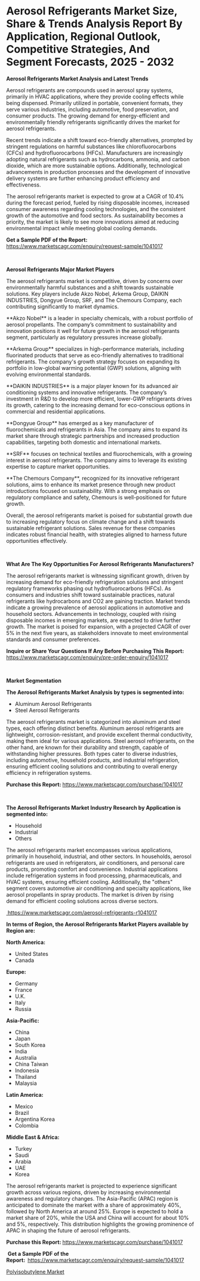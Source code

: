 <p><h1>Aerosol Refrigerants Market Size, Share & Trends Analysis Report By Application, Regional Outlook, Competitive Strategies, And Segment Forecasts, 2025 - 2032</h1></p><p><strong>Aerosol Refrigerants Market Analysis and Latest Trends</strong></p>
<p><p>Aerosol refrigerants are compounds used in aerosol spray systems, primarily in HVAC applications, where they provide cooling effects while being dispensed. Primarily utilized in portable, convenient formats, they serve various industries, including automotive, food preservation, and consumer products. The growing demand for energy-efficient and environmentally friendly refrigerants significantly drives the market for aerosol refrigerants. </p><p>Recent trends indicate a shift toward eco-friendly alternatives, prompted by stringent regulations on harmful substances like chlorofluorocarbons (CFCs) and hydrofluorocarbons (HFCs). Manufacturers are increasingly adopting natural refrigerants such as hydrocarbons, ammonia, and carbon dioxide, which are more sustainable options. Additionally, technological advancements in production processes and the development of innovative delivery systems are further enhancing product efficiency and effectiveness. </p><p>The aerosol refrigerants market is expected to grow at a CAGR of 10.4% during the forecast period, fueled by rising disposable incomes, increased consumer awareness regarding cooling technologies, and the consistent growth of the automotive and food sectors. As sustainability becomes a priority, the market is likely to see more innovations aimed at reducing environmental impact while meeting global cooling demands.</p></p>
<p><strong>Get a Sample PDF of the Report:&nbsp;</strong> <a href="https://www.marketscagr.com/enquiry/request-sample/1041017?utm_campaign=2939&utm_medium=2&utm_source=Github&utm_content=ia&utm_term=01042025&utm_id=aerosol-refrigerants">https://www.marketscagr.com/enquiry/request-sample/1041017</a></p>
<p>&nbsp;</p>
<p><strong>Aerosol Refrigerants Major Market Players</strong></p>
<p><p>The aerosol refrigerants market is competitive, driven by concerns over environmentally harmful substances and a shift towards sustainable solutions. Key players include Akzo Nobel, Arkema Group, DAIKIN INDUSTRIES, Dongyue Group, SRF, and The Chemours Company, each contributing significantly to market dynamics.</p><p>**Akzo Nobel** is a leader in specialty chemicals, with a robust portfolio of aerosol propellants. The company’s commitment to sustainability and innovation positions it well for future growth in the aerosol refrigerants segment, particularly as regulatory pressures increase globally.</p><p>**Arkema Group** specializes in high-performance materials, including fluorinated products that serve as eco-friendly alternatives to traditional refrigerants. The company's growth strategy focuses on expanding its portfolio in low-global warming potential (GWP) solutions, aligning with evolving environmental standards.</p><p>**DAIKIN INDUSTRIES** is a major player known for its advanced air conditioning systems and innovative refrigerants. The company’s investment in R&D to develop more efficient, lower-GWP refrigerants drives its growth, catering to the increasing demand for eco-conscious options in commercial and residential applications.</p><p>**Dongyue Group** has emerged as a key manufacturer of fluorochemicals and refrigerants in Asia. The company aims to expand its market share through strategic partnerships and increased production capabilities, targeting both domestic and international markets.</p><p>**SRF** focuses on technical textiles and fluorochemicals, with a growing interest in aerosol refrigerants. The company aims to leverage its existing expertise to capture market opportunities.</p><p>**The Chemours Company**, recognized for its innovative refrigerant solutions, aims to enhance its market presence through new product introductions focused on sustainability. With a strong emphasis on regulatory compliance and safety, Chemours is well-positioned for future growth.</p><p>Overall, the aerosol refrigerants market is poised for substantial growth due to increasing regulatory focus on climate change and a shift towards sustainable refrigerant solutions. Sales revenue for these companies indicates robust financial health, with strategies aligned to harness future opportunities effectively.</p></p>
<p>&nbsp;</p>
<p><strong>What Are The Key Opportunities For Aerosol Refrigerants Manufacturers?</strong></p>
<p><p>The aerosol refrigerants market is witnessing significant growth, driven by increasing demand for eco-friendly refrigeration solutions and stringent regulatory frameworks phasing out hydrofluorocarbons (HFCs). As consumers and industries shift toward sustainable practices, natural refrigerants like hydrocarbons and CO2 are gaining traction. Market trends indicate a growing prevalence of aerosol applications in automotive and household sectors. Advancements in technology, coupled with rising disposable incomes in emerging markets, are expected to drive further growth. The market is poised for expansion, with a projected CAGR of over 5% in the next five years, as stakeholders innovate to meet environmental standards and consumer preferences.</p></p>
<p><strong>Inquire or Share Your Questions If Any Before Purchasing This Report:</strong> <a href="https://www.marketscagr.com/enquiry/pre-order-enquiry/1041017?utm_campaign=2939&utm_medium=2&utm_source=Github&utm_content=ia&utm_term=01042025&utm_id=aerosol-refrigerants">https://www.marketscagr.com/enquiry/pre-order-enquiry/1041017</a></p>
<p>&nbsp;</p>
<p><strong>Market Segmentation</strong></p>
<p><strong>The Aerosol Refrigerants Market Analysis by types is segmented into:</strong></p>
<p><ul><li>Aluminum Aerosol Refrigerants</li><li>Steel Aerosol Refrigerants</li></ul></p>
<p><p>The aerosol refrigerants market is categorized into aluminum and steel types, each offering distinct benefits. Aluminum aerosol refrigerants are lightweight, corrosion-resistant, and provide excellent thermal conductivity, making them ideal for various applications. Steel aerosol refrigerants, on the other hand, are known for their durability and strength, capable of withstanding higher pressures. Both types cater to diverse industries, including automotive, household products, and industrial refrigeration, ensuring efficient cooling solutions and contributing to overall energy efficiency in refrigeration systems.</p></p>
<p><strong>Purchase this Report:&nbsp;</strong><a href="https://www.marketscagr.com/purchase/1041017?utm_campaign=2939&utm_medium=2&utm_source=Github&utm_content=ia&utm_term=01042025&utm_id=aerosol-refrigerants">https://www.marketscagr.com/purchase/1041017</a></p>
<p>&nbsp;</p>
<p><strong>The Aerosol Refrigerants Market Industry Research by Application is segmented into:</strong></p>
<p><ul><li>Household</li><li>Industrial</li><li>Others</li></ul></p>
<p><p>The aerosol refrigerants market encompasses various applications, primarily in household, industrial, and other sectors. In households, aerosol refrigerants are used in refrigerators, air conditioners, and personal care products, promoting comfort and convenience. Industrial applications include refrigeration systems in food processing, pharmaceuticals, and HVAC systems, ensuring efficient cooling. Additionally, the "others" segment covers automotive air conditioning and specialty applications, like aerosol propellants in spray products. The market is driven by rising demand for efficient cooling solutions across diverse sectors.</p></p>
<p><a href="https://www.marketscagr.com/aerosol-refrigerants-r1041017?utm_campaign=2939&utm_medium=2&utm_source=Github&utm_content=ia&utm_term=01042025&utm_id=aerosol-refrigerants">&nbsp;https://www.marketscagr.com/aerosol-refrigerants-r1041017</a></p>
<p><strong>In terms of Region, the Aerosol Refrigerants Market Players available by Region are:</strong></p>
<p>
    <p> <strong> North America: </strong>
        <ul>
            <li>United States</li>
            <li>Canada</li>
        </ul>
        </p> 
    <p> <strong> Europe: </strong>
        <ul>
            <li>Germany</li>
            <li>France</li>
            <li>U.K.</li>
            <li>Italy</li>
            <li>Russia</li>
        </ul>
        </p> 
    <p> <strong> Asia-Pacific: </strong>
        <ul>
            <li>China</li>
            <li>Japan</li>
            <li>South Korea</li>
            <li>India</li>
            <li>Australia</li>
            <li>China Taiwan</li>
            <li>Indonesia</li>
            <li>Thailand</li>
            <li>Malaysia</li>
        </ul>
        </p> 
    <p> <strong> Latin America: </strong>
        <ul>
            <li>Mexico</li>
            <li>Brazil</li>
            <li>Argentina Korea</li>
            <li>Colombia</li>
        </ul>
        </p> 
    <p> <strong> Middle East & Africa: </strong>
        <ul>
            <li>Turkey</li>
            <li>Saudi</li>
            <li>Arabia</li>
            <li>UAE</li>
            <li>Korea</li>
        </ul>
    </p>
    </p>
<p><p>The aerosol refrigerants market is projected to experience significant growth across various regions, driven by increasing environmental awareness and regulatory changes. The Asia-Pacific (APAC) region is anticipated to dominate the market with a share of approximately 40%, followed by North America at around 25%. Europe is expected to hold a market share of 20%, while the USA and China will account for about 10% and 5%, respectively. This distribution highlights the growing prominence of APAC in shaping the future of aerosol refrigerants.</p></p>
<p><strong>Purchase this Report: </strong><a href="https://www.marketscagr.com/purchase/1041017?utm_campaign=2939&utm_medium=2&utm_source=Github&utm_content=ia&utm_term=01042025&utm_id=aerosol-refrigerants">https://www.marketscagr.com/purchase/1041017</a></p>
<p>&nbsp;<strong>Get a Sample PDF of the Report:&nbsp;&nbsp;</strong><a href="https://www.marketscagr.com/enquiry/request-sample/1041017?utm_campaign=2939&utm_medium=2&utm_source=Github&utm_content=ia&utm_term=01042025&utm_id=aerosol-refrigerants">https://www.marketscagr.com/enquiry/request-sample/1041017</a></p>
<p><strong></strong></p>
<p><p><a href="https://github.com/adyawafurber1/Market-Research-Report-List-1/blob/main/polyisobutylene-market.md?utm_campaign=2939&utm_medium=2&utm_source=Github&utm_content=ia&utm_term=01042025&utm_id=aerosol-refrigerants">Polyisobutylene Market</a></p></p>